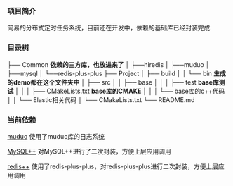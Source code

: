 ### 项目简介
简易的分布式定时任务系统，目前还在开发中，依赖的基础库已经封装完成


### 目录树
├── Common      **依赖的三方库，也放进来了**
│   ├──hiredis
│   ├──muduo
│   ├──mysql
│   └──redis-plus-plus
├── Project
│   ├── build
│   │   └── bin   **生成的demo都在这个文件夹中**
│   ├── src
│   │   ├── base
│   │   │   ├── test                **base库测试**
│   │   │   ├── CMakeLists.txt      **base库的CMAKE**
│   │   │   └── base库的c++代码
│   │   └── Elastic相关代码
│   └── CMakeLists.txt
└── README.md

### 当前依赖

[muduo](https://github.com/chenshuo/muduo)	使用了muduo库的日志系统

[MySQL++](https://tangentsoft.com/mysqlpp/home)	对MySQL++进行了二次封装，方便上层应用调用

[redis++](https://github.com/sewenew/redis-plus-plus)   使用了redis-plus-plus，对redis-plus-plus进行二次封装，方便上层应用调用